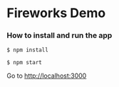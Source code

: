 # Fireworks Demo

### How to install and run the app

```
$ npm install
```

```
$ npm start
```

Go to [http://localhost:3000](http://localhost:300/ "Fireworks Demo")
